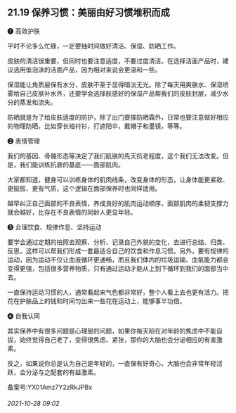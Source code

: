 ## 21.19 保养习惯：美丽由好习惯堆积而成
❶
 高效护肤
 



平时不论多么忙碌，一定要抽时间做好清洁、保湿、防晒工作。



皮肤的清洁很重要，但同时也要注意适度，不要过度清洁。在选择洁面产品时，建议选用低泡沫的洁面产品，因为相对来说会更温和一些。



保湿能让角质层保有水分，皮肤不至于显得暗淡无光。除了每天用爽肤水、保湿喷雾给自己皮肤补水外，还要学会选择肤感好的保湿产品帮我们的皮肤封层，减少水分的蒸发和流失。



防晒就是为了给皮肤适度的防护，除了出门要搽防晒霜外，日常也要注意做好相应的物理防晒，比如穿长袖衬衫，打遮阳伞，戴帽子和墨镜，等等。



❷
 表情管理
 



我们的基因、骨骼形态等决定了我们肌肤的先天抗老程度，这个我们无法改变。但是，我们能训练抗衰的基底——面部肌肉。



大家都知道，健身可以训练身体的肌肉线条，改变身体的形态，让身体能更紧致、更挺拔、更有气质，这个逻辑在面部保养时也同样适用。



越早纠正自己面部的不良表情，养成良好的肌肉运动顺序，面部肌肉的柔韧支撑力就会越好，比存在不良表情的同龄人更显年轻。



❸
 合理饮食、规律作息、坚持运动
 



要学会通过定期的拍照去观察、分析、记录自己外貌的变化，去进行总结、归类、反思，这样可以帮我们形成一套最适合自己的饮食和作息习惯。另外，要有规律的运动，因为运动不仅让血液循环更通畅，而且我们体内的垃圾运输、血氧能力都会变得更强，包括很多营养物质，只有通过运动才能从上到下循环到我们的面部当中去。



一直保持运动习惯的人，通常看起来气色都非常好，整个人看上去也更有活力。把花在护肤品上的钱和时间匀出来一些花在运动上，能够事半功倍。



❹
 自我认同
 



其实保养中有很多问题是心理层的问题，如果你每天陷在对年龄的焦虑中不能自拔，始终觉得自己老了，变得很焦虑、紧张，那你的大脑也会分泌相应的有害激素。



反之，如果说你总是认为自己是年轻的，一直保有好奇心，大脑也会非常年轻活跃，会分泌与之配套的有益激素。



备案号:YX01Amz7Y2zRkJPBx


###### 2021-10-28 09:02
